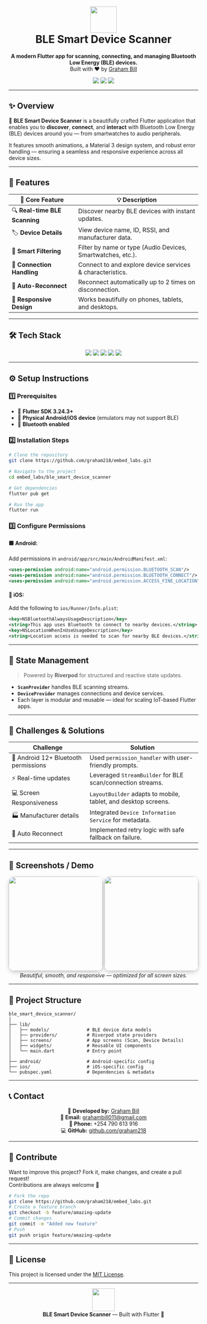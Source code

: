 <!-- HEADER -->
<h1 align="center">
  <img src="https://img.icons8.com/color/96/000000/bluetooth--v2.png" width="70"/>
  <br>
  BLE Smart Device Scanner
</h1>

<p align="center">
  <b>A modern Flutter app for scanning, connecting, and managing Bluetooth Low Energy (BLE) devices.</b><br>
  Built with ❤️ by <a href="https://github.com/graham218">Graham Bill</a>  
</p>

<p align="center">
  <img src="https://img.shields.io/badge/Flutter-3.24+-blue?logo=flutter&logoColor=white&style=for-the-badge"/>
  <img src="https://img.shields.io/badge/Platform-Android%20%7C%20iOS-green?style=for-the-badge&logo=android&logoColor=white"/>
  <img src="https://img.shields.io/badge/License-MIT-yellow?style=for-the-badge"/>
</p>

---

## ✨ Overview

🚀 **BLE Smart Device Scanner** is a beautifully crafted Flutter application that enables you to **discover**, **connect**, and **interact** with Bluetooth Low Energy (BLE) devices around you — from smartwatches to audio peripherals.

It features smooth animations, a Material 3 design system, and robust error handling — ensuring a seamless and responsive experience across all device sizes.

---

## 🧭 Features

<div align="center">

| 🧩 Core Feature | 💡 Description |
|-----------------|----------------|
| 🔍 **Real-time BLE Scanning** | Discover nearby BLE devices with instant updates. |
| 🏷️ **Device Details** | View device name, ID, RSSI, and manufacturer data. |
| 🧠 **Smart Filtering** | Filter by name or type (Audio Devices, Smartwatches, etc.). |
| 🔗 **Connection Handling** | Connect to and explore device services & characteristics. |
| 🔁 **Auto-Reconnect** | Reconnect automatically up to 2 times on disconnection. |
| 📱 **Responsive Design** | Works beautifully on phones, tablets, and desktops. |

</div>

---

## 🛠️ Tech Stack

<p align="center">
  <img src="https://img.shields.io/badge/Flutter-blue?style=for-the-badge&logo=flutter&logoColor=white"/>
  <img src="https://img.shields.io/badge/Riverpod-2.5.1-purple?style=for-the-badge"/>
  <img src="https://img.shields.io/badge/flutter_blue_plus-1.32.8-lightblue?style=for-the-badge"/>
  <img src="https://img.shields.io/badge/permission_handler-11.3.1-orange?style=for-the-badge"/>
  <img src="https://img.shields.io/badge/intl-0.19.0-lightgrey?style=for-the-badge"/>
</p>

---

## ⚙️ Setup Instructions

### 1️⃣ Prerequisites
- 🧰 **Flutter SDK 3.24.3+**
- 📱 **Physical Android/iOS device** (emulators may not support BLE)
- 🔋 **Bluetooth enabled**

### 2️⃣ Installation Steps
```bash
# Clone the repository
git clone https://github.com/graham218/embed_labs.git

# Navigate to the project
cd embed_labs/ble_smart_device_scanner

# Get dependencies
flutter pub get

# Run the app
flutter run
```

### 3️⃣ Configure Permissions

#### 🟩 Android:
Add permissions in `android/app/src/main/AndroidManifest.xml`:
```xml
<uses-permission android:name="android.permission.BLUETOOTH_SCAN"/>
<uses-permission android:name="android.permission.BLUETOOTH_CONNECT"/>
<uses-permission android:name="android.permission.ACCESS_FINE_LOCATION"/>
```

#### 🍎 iOS:
Add the following to `ios/Runner/Info.plist`:
```xml
<key>NSBluetoothAlwaysUsageDescription</key>
<string>This app uses Bluetooth to connect to nearby devices.</string>
<key>NSLocationWhenInUseUsageDescription</key>
<string>Location access is needed to scan for nearby BLE devices.</string>
```

---

## 🧠 State Management

> Powered by **Riverpod** for structured and reactive state updates.

- **`ScanProvider`** handles BLE scanning streams.
- **`DeviceProvider`** manages connections and device services.
- Each layer is modular and reusable — ideal for scaling IoT-based Flutter apps.

---

## 🧩 Challenges & Solutions

| Challenge | Solution |
|------------|-----------|
| 🧱 Android 12+ Bluetooth permissions | Used `permission_handler` with user-friendly prompts. |
| ⚡ Real-time updates | Leveraged `StreamBuilder` for BLE scan/connection streams. |
| 💻 Screen Responsiveness | `LayoutBuilder` adapts to mobile, tablet, and desktop screens. |
| 🏭 Manufacturer details | Integrated `Device Information Service` for metadata. |
| 🔁 Auto Reconnect | Implemented retry logic with safe fallback on failure. |

---

## 📸 Screenshots / Demo

<p align="center">
  <img src="https://github.com/graham218/embed_labs/assets/demo1.gif" width="250" style="box-shadow: 0 4px 12px rgba(0,0,0,0.2); border-radius: 16px;"/>
  <img src="https://github.com/graham218/embed_labs/assets/demo2.gif" width="250" style="box-shadow: 0 4px 12px rgba(0,0,0,0.2); border-radius: 16px;"/>
  <br>
  <em>Beautiful, smooth, and responsive — optimized for all screen sizes.</em>
</p>

---

## 📂 Project Structure

```
ble_smart_device_scanner/
│
├── lib/
│   ├── models/              # BLE device data models
│   ├── providers/           # Riverpod state providers
│   ├── screens/             # App screens (Scan, Device Details)
│   ├── widgets/             # Reusable UI components
│   └── main.dart            # Entry point
│
├── android/                 # Android-specific config
├── ios/                     # iOS-specific config
└── pubspec.yaml             # Dependencies & metadata
```

---

## 📞 Contact

<div align="center">

💬 **Developed by:** [Graham Bill](https://github.com/graham218)  
📧 **Email:** [grahambill011@gmail.com](mailto:grahambill011@gmail.com)  
📱 **Phone:** +254 790 613 916  
💻 **GitHub:** [github.com/graham218](https://github.com/graham218)

</div>

---

## 🌟 Contribute
Want to improve this project? Fork it, make changes, and create a pull request!  
Contributions are always welcome 🙌

```bash
# Fork the repo
git clone https://github.com/graham218/embed_labs.git
# Create a feature branch
git checkout -b feature/amazing-update
# Commit changes
git commit -m "Added new feature"
# Push
git push origin feature/amazing-update
```

---

## 🪪 License
This project is licensed under the [MIT License](LICENSE).

---

<p align="center">
  <img src="https://img.icons8.com/external-flaticons-flat-flat-icons/64/null/external-bluetooth-internet-of-things-flaticons-flat-flat-icons.png" width="60"/>
  <br>
  <b>BLE Smart Device Scanner</b> — Built with Flutter 💙
</p>
